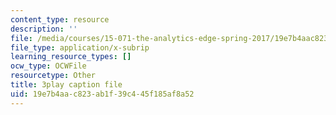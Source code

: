 ```yaml
---
content_type: resource
description: ''
file: /media/courses/15-071-the-analytics-edge-spring-2017/19e7b4aac823ab1f39c445f185af8a52_eUZHMoJ1EJE.srt
file_type: application/x-subrip
learning_resource_types: []
ocw_type: OCWFile
resourcetype: Other
title: 3play caption file
uid: 19e7b4aa-c823-ab1f-39c4-45f185af8a52
---
```

